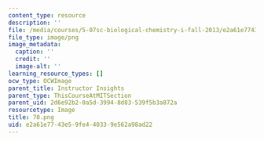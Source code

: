 ```yaml
---
content_type: resource
description: ''
file: /media/courses/5-07sc-biological-chemistry-i-fall-2013/e2a61e7743e59fe440339e562a98ad22_70.png
file_type: image/png
image_metadata:
  caption: ''
  credit: ''
  image-alt: ''
learning_resource_types: []
ocw_type: OCWImage
parent_title: Instructor Insights
parent_type: ThisCourseAtMITSection
parent_uid: 2d6e92b2-0a5d-3994-8d83-539f5b3a872a
resourcetype: Image
title: 70.png
uid: e2a61e77-43e5-9fe4-4033-9e562a98ad22
---
```

